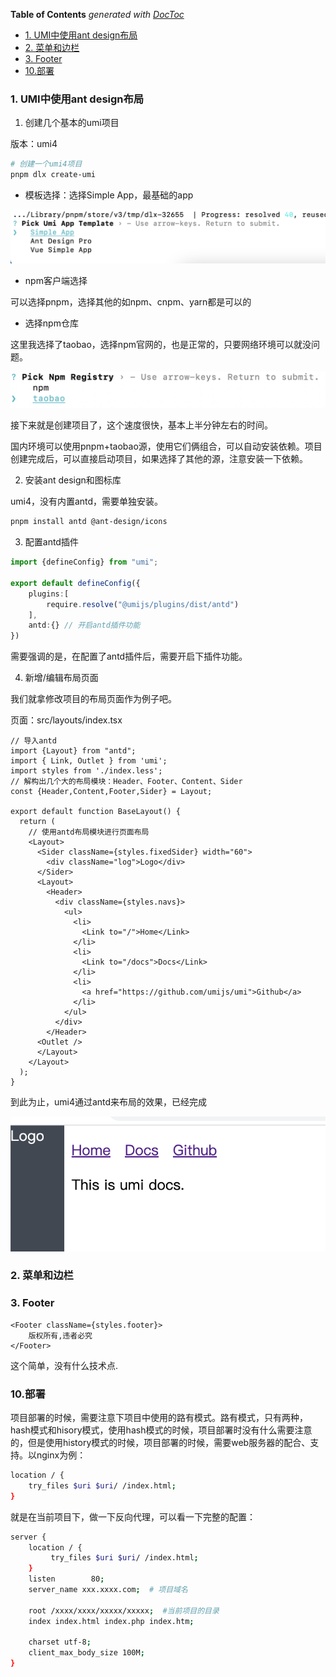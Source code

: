 <!-- START doctoc generated TOC please keep comment here to allow auto update -->
<!-- DON'T EDIT THIS SECTION, INSTEAD RE-RUN doctoc TO UPDATE -->
**Table of Contents**  *generated with [DocToc](https://github.com/thlorenz/doctoc)*

- [1. UMI中使用ant design布局](#1-umi%E4%B8%AD%E4%BD%BF%E7%94%A8ant-design%E5%B8%83%E5%B1%80)
- [2. 菜单和边栏](#2-%E8%8F%9C%E5%8D%95%E5%92%8C%E8%BE%B9%E6%A0%8F)
- [3. Footer](#3-footer)
- [10.部署](#10%E9%83%A8%E7%BD%B2)

<!-- END doctoc generated TOC please keep comment here to allow auto update -->

### 1. UMI中使用ant design布局

1. 创建几个基本的umi项目

版本：umi4

```bash
# 创建一个umi4项目
pnpm dlx create-umi
```

- 模板选择：选择Simple App，最基础的app

![创建umi4项目模板选择](./images/i5.png)

- npm客户端选择

可以选择pnpm，选择其他的如npm、cnpm、yarn都是可以的

- 选择npm仓库

这里我选择了taobao，选择npm官网的，也是正常的，只要网络环境可以就没问题。

![选择npm仓库](./images/i7.png)

接下来就是创建项目了，这个速度很快，基本上半分钟左右的时间。

国内环境可以使用pnpm+taobao源，使用它们俩组合，可以自动安装依赖。项目创建完成后，可以直接启动项目，如果选择了其他的源，注意安装一下依赖。

2. 安装ant design和图标库

umi4，没有内置antd，需要单独安装。

```bash
pnpm install antd @ant-design/icons
```

3. 配置antd插件

```ts
import {defineConfig} from "umi";

export default defineConfig({
    plugins:[
        require.resolve("@umijs/plugins/dist/antd")
    ],
    antd:{} // 开启antd插件功能
})
```

需要强调的是，在配置了antd插件后，需要开启下插件功能。

4. 新增/编辑布局页面

我们就拿修改项目的布局页面作为例子吧。

页面：src/layouts/index.tsx

```tsx
// 导入antd
import {Layout} from "antd";
import { Link, Outlet } from 'umi';
import styles from './index.less';
// 解构出几个大的布局模块：Header、Footer、Content、Sider
const {Header,Content,Footer,Sider} = Layout;

export default function BaseLayout() {
  return (
    // 使用antd布局模块进行页面布局
    <Layout>
      <Sider className={styles.fixedSider} width="60">
        <div className="log">Logo</div>
      </Sider>
      <Layout>
        <Header>
          <div className={styles.navs}>
            <ul>
              <li>
                <Link to="/">Home</Link>
              </li>
              <li>
                <Link to="/docs">Docs</Link>
              </li>
              <li>
                <a href="https://github.com/umijs/umi">Github</a>
              </li>
            </ul>
          </div>
        </Header>
      <Outlet />
      </Layout>
    </Layout>
  );
}
```

到此为止，umi4通过antd来布局的效果，已经完成

![umi4和antd实现页面布局](./images/i8.png)

### 2. 菜单和边栏



### 3. Footer

```tsx
<Footer className={styles.footer}>
    版权所有,违者必究
</Footer>
```

这个简单，没有什么技术点.


### 10.部署

项目部署的时候，需要注意下项目中使用的路有模式。路有模式，只有两种，hash模式和hisory模式，使用hash模式的时候，项目部署时没有什么需要注意的，但是使用history模式的时候，项目部署的时候，需要web服务器的配合、支持。以nginx为例：

```bash
location / {
    try_files $uri $uri/ /index.html;
}
```

就是在当前项目下，做一下反向代理，可以看一下完整的配置：

```bash
server {
	location / {
		 try_files $uri $uri/ /index.html;
	}
    listen        80;
    server_name xxx.xxxx.com;  # 项目域名

    root /xxxx/xxxx/xxxxx/xxxxx;  #当前项目的目录
    index index.html index.php index.htm;

    charset utf-8;
    client_max_body_size 100M;
}
```